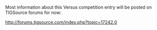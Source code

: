 Most information about this Versus competition entry will be posted on TIGSource forums for now:

http://forums.tigsource.com/index.php?topic=17242.0